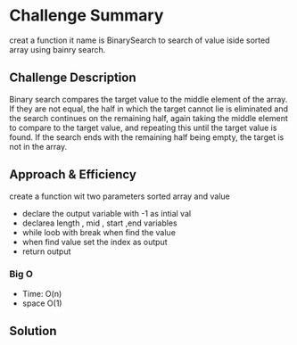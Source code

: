 # Challenge Summary
 creat a function  it name is BinarySearch 
to search of value iside sorted array using 
bainry search.
## Challenge Description
Binary search compares the target value to the middle element of the array. If they are not equal, the half in which the target cannot lie is eliminated and the search continues on the remaining half, again taking the middle element to compare to the target value, and repeating this until the target value is found. If the search ends with the remaining half being empty, the target is not in the array.
## Approach & Efficiency
create a function wit two parameters
sorted array and  value
- declare the output variable with -1 as intial val
- declarea length , mid , start ,end variables
- while loob with break when find the value
- when  find value set the index as output
- return output

### Big O
- Time: O(n)
- space O(1)

## Solution
<!-- Embedded whiteboard image -->